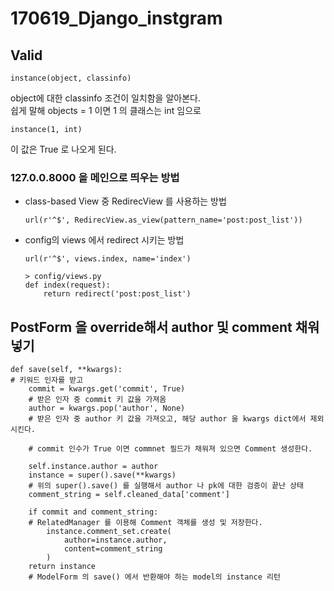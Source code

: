 # 170619\_Django\_instgram
## Valid

```
instance(object, classinfo)
```

object에 대한 classinfo 조건이 일치함을 알아본다.  
쉽게 말해 objects = 1 이면 1 의 클래스는 int 임으로 

```
instance(1, int) 
```
이 값은 True 로 나오게 된다.


### 127.0.0.8000 을 메인으로 띄우는 방법

* class-based View 중 RedirecView 를 사용하는 방법

	```
	url(r'^$', RedirecView.as_view(pattern_name='post:post_list'))
	```
	
* config의 views 에서 redirect 시키는 방법

	```
	url(r'^$', views.index, name='index')
	
	> config/views.py
	def index(request):
		return redirect('post:post_list')
	```


## PostForm 을 override해서 author 및 comment 채워넣기

```
def save(self, **kwargs):
# 키워드 인자를 받고
	commit = kwargs.get('commit', True)
	# 받은 인자 중 commit 키 값을 가져옴
	author = kwargs.pop('author', None)
	# 받은 인자 중 author 키 값을 가져오고, 해당 author 을 kwargs dict에서 제외시킨다.
	
	# commit 인수가 True 이면 commnet 필드가 채워져 있으면 Comment 생성한다.

	self.instance.author = author
	instance = super().save(**kwargs)
	# 위의 super().save() 를 실행해서 author 나 pk에 대한 검증이 끝난 상태
	comment_string = self.cleaned_data['comment']
	
	if commit and comment_string:
	# RelatedManager 를 이용해 Comment 객체를 생성 및 저장한다.
		instance.comment_set.create(
			author=instance.author,
			content=comment_string
		)
	return instance
	# ModelForm 의 save() 에서 반환해야 하는 model의 instance 리턴
```


